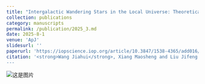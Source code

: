 ```yaml
---
title: "Intergalactic Wandering Stars in the Local Universe: Theoretical Predictions for Their Distance and Luminosity Distribution"
collection: publications
category: manuscripts
permalink: /publication/2025_3.md
date: 2025-8-1
venue: 'ApJ'
slidesurl: ''
paperurl: 'https://iopscience.iop.org/article/10.3847/1538-4365/add016/pdf'
citation: '<strong>Wang Jiahui</strong>, Xiang Maosheng and Liu Jifeng
---
```


![这是图片](../images/pub/wang2.png)

